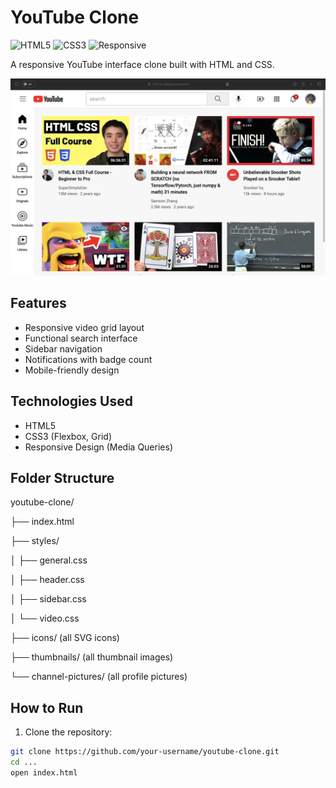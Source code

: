 # YouTube Clone

![HTML5](https://img.shields.io/badge/HTML5-E34F26?style=for-the-badge&logo=html5&logoColor=white)
![CSS3](https://img.shields.io/badge/CSS3-1572B6?style=for-the-badge&logo=css3&logoColor=white)
![Responsive](https://img.shields.io/badge/Responsive-Design-3DDC84?style=for-the-badge)

A responsive YouTube interface clone built with HTML and CSS.

![YouTube Clone Screenshot](Screenshot_web.jpg)

## Features

-  Responsive video grid layout
-  Functional search interface
-  Sidebar navigation
-  Notifications with badge count
-  Mobile-friendly design

## Technologies Used

- HTML5
- CSS3 (Flexbox, Grid)
- Responsive Design (Media Queries)

## Folder Structure

youtube-clone/

├── index.html

├── styles/

│   ├── general.css

│   ├── header.css

│   ├── sidebar.css

│   └── video.css

├── icons/ (all SVG icons)

├── thumbnails/ (all thumbnail images)

└── channel-pictures/ (all profile pictures)



## How to Run

1. Clone the repository:
```bash
git clone https://github.com/your-username/youtube-clone.git
cd ...
open index.html


